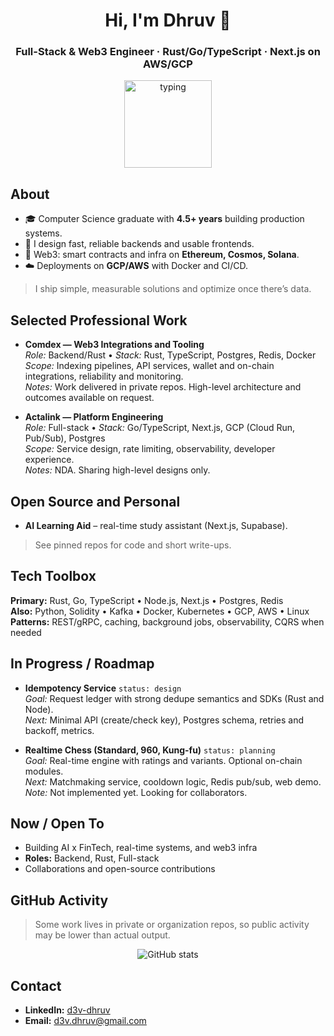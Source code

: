 <h1 align="center">Hi, I'm Dhruv 👋</h1>
<h3 align="center">Full-Stack & Web3 Engineer · Rust/Go/TypeScript · Next.js on AWS/GCP</h3>

<p align="center">
  <img src="https://media.giphy.com/media/QssGEmpkyEOhBCb7e1/giphy.gif" width="140" alt="typing">
</p>

## About
- 🎓 Computer Science graduate with **4.5+ years** building production systems.
- 🧱 I design fast, reliable backends and usable frontends.
- 🔗 Web3: smart contracts and infra on **Ethereum, Cosmos, Solana**.
- ☁️ Deployments on **GCP/AWS** with Docker and CI/CD.

> I ship simple, measurable solutions and optimize once there’s data.

## Selected Professional Work
- **Comdex — Web3 Integrations and Tooling**  
  *Role:* Backend/Rust • *Stack:* Rust, TypeScript, Postgres, Redis, Docker  
  *Scope:* Indexing pipelines, API services, wallet and on-chain integrations, reliability and monitoring.  
  *Notes:* Work delivered in private repos. High-level architecture and outcomes available on request.

- **Actalink — Platform Engineering**  
  *Role:* Full-stack • *Stack:* Go/TypeScript, Next.js, GCP (Cloud Run, Pub/Sub), Postgres  
  *Scope:* Service design, rate limiting, observability, developer experience.  
  *Notes:* NDA. Sharing high-level designs only.

## Open Source and Personal
- **AI Learning Aid** – real-time study assistant (Next.js, Supabase).  
> See pinned repos for code and short write-ups.

## Tech Toolbox
**Primary:** Rust, Go, TypeScript • Node.js, Next.js • Postgres, Redis  
**Also:** Python, Solidity • Kafka • Docker, Kubernetes • GCP, AWS • Linux  
**Patterns:** REST/gRPC, caching, background jobs, observability, CQRS when needed

## In Progress / Roadmap
- **Idempotency Service** `status: design`  
  *Goal:* Request ledger with strong dedupe semantics and SDKs (Rust and Node).  
  *Next:* Minimal API (create/check key), Postgres schema, retries and backoff, metrics.

- **Realtime Chess (Standard, 960, Kung-fu)** `status: planning`  
  *Goal:* Real-time engine with ratings and variants. Optional on-chain modules.  
  *Next:* Matchmaking service, cooldown logic, Redis pub/sub, web demo.  
  *Note:* Not implemented yet. Looking for collaborators.

## Now / Open To
- Building AI x FinTech, real-time systems, and web3 infra  
- **Roles:** Backend, Rust, Full-stack  
- Collaborations and open-source contributions

## GitHub Activity
> Some work lives in private or organization repos, so public activity may be lower than actual output.

<p align="center">
  <img src="https://github-readme-stats.vercel.app/api?username=illegalcall&show_icons=true&theme=tokyonight&count_private=true" alt="GitHub stats">
</p>

## Contact
- **LinkedIn:** [d3v-dhruv](https://www.linkedin.com/in/d3v-dhruv/)
- **Email:** [d3v.dhruv@gmail.com](mailto:d3v.dhruv@gmail.com)
